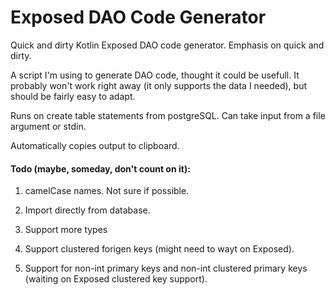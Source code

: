 # Exposed DAO Code Generator
Quick and dirty Kotlin Exposed DAO code generator.  Emphasis on quick and dirty.

A script I'm using to generate DAO code, thought it could be usefull.  It probably won't work right away (it only supports the data I needed), but should be fairly easy to adapt.

Runs on create table statements from postgreSQL.  Can take input from a file argument or stdin.

Automatically copies output to clipboard.

#### Todo (maybe, someday, don't count on it):

1. camelCase names.  Not sure if possible.

2. Import directly from database.

3. Support more types

4. Support clustered forigen keys (might need to wayt on Exposed).

5. Support for non-int primary keys and non-int clustered primary keys (waiting on Exposed clustered key support).

